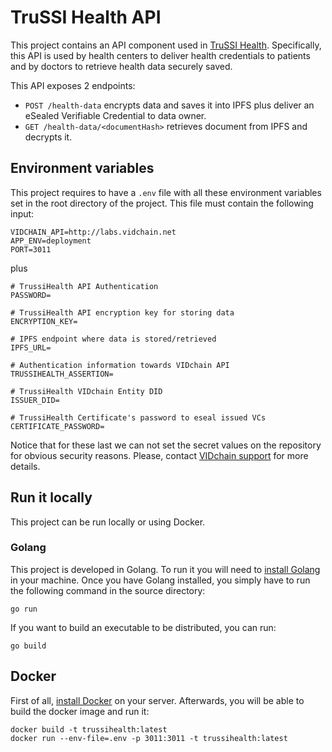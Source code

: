 # TruSSI Health API

This project contains an API component used in [TruSSI Health](https://ontochain.ngi.eu/content/trussihealth-decentralized-trustworthy-health-information-exchange-patients-self-sovereign). Specifically, this API is used by health centers to deliver health credentials to patients and by doctors to retrieve health data securely saved.

This API exposes 2 endpoints:

* `POST /health-data` encrypts data and saves it into IPFS plus deliver an eSealed Verifiable Credential to data owner.
* `GET /health-data/<documentHash>` retrieves document from IPFS and decrypts it.

## Environment variables

This project requires to have a `.env` file with all these environment variables set in the root directory of the project.
This file must contain the following input:
```
VIDCHAIN_API=http://labs.vidchain.net
APP_ENV=deployment
PORT=3011
```

plus 

```
# TrussiHealth API Authentication 
PASSWORD=

# TrussiHealth API encryption key for storing data
ENCRYPTION_KEY=

# IPFS endpoint where data is stored/retrieved
IPFS_URL=

# Authentication information towards VIDchain API
TRUSSIHEALTH_ASSERTION=

# TrussiHealth VIDchain Entity DID
ISSUER_DID=

# TrussiHealth Certificate's password to eseal issued VCs
CERTIFICATE_PASSWORD=
```

Notice that for these last we can not set the secret values on the repository for obvious security reasons. 
Please, contact [VIDchain support](mailto:support@vidchain.org) for more details.

## Run it locally

This project can be run locally or using Docker.

### Golang

This project is developed in Golang. To run it you will need to [install Golang](https://go.dev/doc/install) in your machine.
Once you have Golang installed, you simply have to run the following command in the source directory:

```
go run
```

If you want to build an executable to be distributed, you can run:

```
go build
```

## Docker

First of all, [install Docker](https://docs.docker.com/engine/install/) on your server. Afterwards, you will be able to build the docker image and run it:
```
docker build -t trussihealth:latest
docker run --env-file=.env -p 3011:3011 -t trussihealth:latest
```